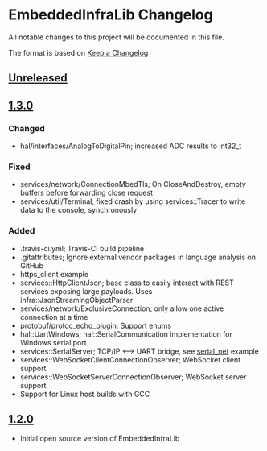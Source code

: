 # EmbeddedInfraLib Changelog

All notable changes to this project will be documented in this file.


The format is based on [Keep a Changelog](http://keepachangelog.com/en/1.0.0/)

## [Unreleased]

## [1.3.0]

### Changed

- hal/interfaces/AnalogToDigitalPin; increased ADC results to int32_t

### Fixed

- services/network/ConnectionMbedTls; On CloseAndDestroy, empty buffers before forwarding close request
- services/util/Terminal; fixed crash by using services::Tracer to write data to the console, synchronously

### Added

- .travis-ci.yml; Travis-CI build pipeline
- .gitattributes; Ignore external vendor packages in language analysis on GitHub
- https_client example
- services::HttpClientJson; base class to easily interact with REST services exposing large payloads. Uses infra::JsonStreamingObjectParser
- services/network/ExclusiveConnection; only allow one active connection at a time
- protobuf/protoc_echo_plugin: Support enums
- hal::UartWindows; hal::SerialCommunication implementation for Windows serial port
- services::SerialServer; TCP/IP <--> UART bridge, see [serial_net](examples/serial_net) example
- services::WebSocketClientConnectionObserver; WebSocket client support
- services::WebSocketServerConnectionObserver; WebSocket server support
- Support for Linux host builds with GCC

## [1.2.0]

- Initial open source version of EmbeddedInfraLib

[Unreleased]: https://github.com/philips-software/embeddedinfralib/compare/v1.3.0...HEAD
[1.3.0]: https://github.com/philips-software/embeddedinfralib/compare/v1.2.0...v1.3.0
[1.2.0]: https://github.com/philips-software/embeddedinfralib/releases/tag/v1.2.0
